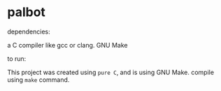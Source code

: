 # palbot

dependencies:

a C compiler like gcc or clang.
GNU Make

to run:

This project was created using `pure C`, and is using GNU Make. compile using `make` command.
